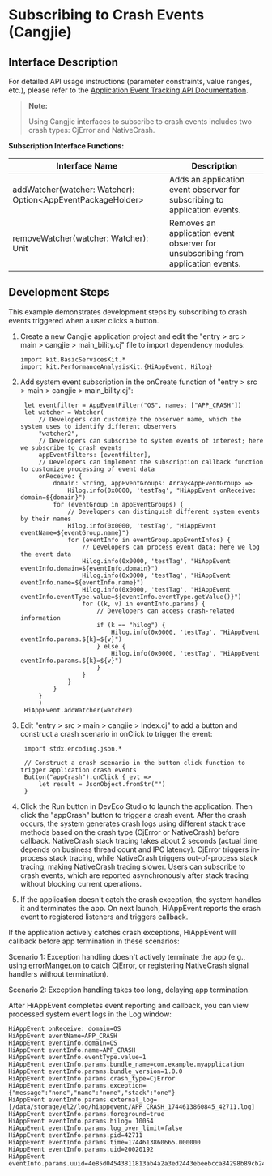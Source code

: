 # Subscribing to Crash Events (Cangjie)

## Interface Description

For detailed API usage instructions (parameter constraints, value ranges, etc.), please refer to the [Application Event Tracking API Documentation](../../../API_Reference/source_en/PerformanceAnalysisKit/cj-apis-hiappevent.md).

> **Note:**
>
> Using Cangjie interfaces to subscribe to crash events includes two crash types: CjError and NativeCrash.

**Subscription Interface Functions:**

| Interface Name                                          | Description                                  |
| ------------------------------------------------------- | ------------------------------------------- |
| addWatcher(watcher: Watcher): Option\<AppEventPackageHolder> | Adds an application event observer for subscribing to application events. |
| removeWatcher(watcher: Watcher): Unit                   | Removes an application event observer for unsubscribing from application events. |

## Development Steps

This example demonstrates development steps by subscribing to crash events triggered when a user clicks a button.

1. Create a new Cangjie application project and edit the "entry > src > main > cangjie > main_bility.cj" file to import dependency modules:

   <!-- compile -->

   ```cangjie
   import kit.BasicServicesKit.*
   import kit.PerformanceAnalysisKit.{HiAppEvent, Hilog}
   ```

2. Add system event subscription in the onCreate function of "entry > src > main > cangjie > main_bility.cj":

   <!-- compile -->

   ```cangjie
    let eventfilter = AppEventFilter("OS", names: ["APP_CRASH"])
    let watcher = Watcher(
        // Developers can customize the observer name, which the system uses to identify different observers
        "watcher2",
        // Developers can subscribe to system events of interest; here we subscribe to crash events
        appEventFilters: [eventfilter],
        // Developers can implement the subscription callback function to customize processing of event data
        onReceive: {
            domain: String, appEventGroups: Array<AppEventGroup> =>
                Hilog.info(0x0000, 'testTag', "HiAppEvent onReceive: domain=${domain}")
            for (eventGroup in appEventGroups) {
                // Developers can distinguish different system events by their names
                Hilog.info(0x0000, 'testTag', "HiAppEvent eventName=${eventGroup.name}")
                for (eventInfo in eventGroup.appEventInfos) {
                    // Developers can process event data; here we log the event data
                    Hilog.info(0x0000, 'testTag', "HiAppEvent eventInfo.domain=${eventInfo.domain}")
                    Hilog.info(0x0000, 'testTag', "HiAppEvent eventInfo.name=${eventInfo.name}")
                    Hilog.info(0x0000, 'testTag', "HiAppEvent eventInfo.eventType.value=${eventInfo.eventType.getValue()}")
                    for ((k, v) in eventInfo.params) {
                        // Developers can access crash-related information
                        if (k == "hilog") {
                            Hilog.info(0x0000, 'testTag', "HiAppEvent eventInfo.params.${k}=${v}")
                        } else {
                            Hilog.info(0x0000, 'testTag', "HiAppEvent eventInfo.params.${k}=${v}")
                        }
                    }
                }
            }
        }
        )
    HiAppEvent.addWatcher(watcher)
   ```

3. Edit "entry > src > main > cangjie > Index.cj" to add a button and construct a crash scenario in onClick to trigger the event:

   <!-- compile -->

   ```cangjie
    import stdx.encoding.json.*

    // Construct a crash scenario in the button click function to trigger application crash events
    Button("appCrash").onClick { evt =>
        let result = JsonObject.fromStr("")
    }
   ```

4. Click the Run button in DevEco Studio to launch the application. Then click the "appCrash" button to trigger a crash event. After the crash occurs, the system generates crash logs using different stack trace methods based on the crash type (CjError or NativeCrash) before callback. NativeCrash stack tracing takes about 2 seconds (actual time depends on business thread count and IPC latency). CjError triggers in-process stack tracing, while NativeCrash triggers out-of-process stack tracing, making NativeCrash tracing slower. Users can subscribe to crash events, which are reported asynchronously after stack tracing without blocking current operations.

5. If the application doesn't catch the crash exception, the system handles it and terminates the app. On next launch, HiAppEvent reports the crash event to registered listeners and triggers callback.

If the application actively catches crash exceptions, HiAppEvent will callback before app termination in these scenarios:

Scenario 1: Exception handling doesn't actively terminate the app (e.g., using [errorManger.on](../../../API_Reference/source_en/AbilityKit/cj-apis-app-ability-error_manager.md#static-func-onErrorManagerEvent-errorobserver) to catch CjError, or registering NativeCrash signal handlers without termination).

Scenario 2: Exception handling takes too long, delaying app termination.

After HiAppEvent completes event reporting and callback, you can view processed system event logs in the Log window:

   ```text
   HiAppEvent onReceive: domain=OS
   HiAppEvent eventName=APP_CRASH
   HiAppEvent eventInfo.domain=OS
   HiAppEvent eventInfo.name=APP_CRASH
   HiAppEvent eventInfo.eventType.value=1
   HiAppEvent eventInfo.params.bundle_name=com.example.myapplication
   HiAppEvent eventInfo.params.bundle_version=1.0.0
   HiAppEvent eventInfo.params.crash_type=CjError
   HiAppEvent eventInfo.params.exception={"message":"none","name":"none","stack":"one"}
   HiAppEvent eventInfo.params.external_log=[/data/storage/el2/log/hiappevent/APP_CRASH_1744613860845_42711.log]
   HiAppEvent eventInfo.params.foreground=true
   HiAppEvent eventInfo.params.hilog= 10054
   HiAppEvent eventInfo.params.log_over_limit=false
   HiAppEvent eventInfo.params.pid=42711
   HiAppEvent eventInfo.params.time=1744613860665.000000
   HiAppEvent eventInfo.params.uid=20020192
   HiAppEvent eventInfo.params.uuid=4e85d04543811813ab4a2a3ed2443ebeebcca84298b89cb2460ecf99469b52de
   ```